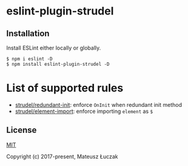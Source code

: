 # eslint-plugin-strudel

## Installation

Install ESLint either locally or globally.

```
$ npm i eslint -D
$ npm install eslint-plugin-strudel -D
```

# List of supported rules

* [strudel/redundant-init](docs/rules/redundant-init.md): enforce `OnInit` when redundant init method
* [strudel/element-import](docs/rules/element-import.md): enforce importing `element` as `$`

## License

[MIT](https://opensource.org/licenses/MIT)

Copyright (c) 2017-present, Mateusz Łuczak
